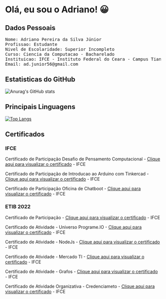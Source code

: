 # Olá, eu sou o Adriano! 😀

## Dados Pessoais
<pre>
Nome: Adriano Pereira da Silva Júnior
Profissao: Estudante
Nivel de Escolaridade: Superior Incompleto
Curso: Ciencia da Computacao - Bacharelado
Instituicao: IFCE - Instituto Federal do Ceara - Campus Tiangua
Email: ad.junior56@gmail.com
</pre>

## Estatisticas do GitHub

![Anurag's GitHub stats](https://github-readme-stats.vercel.app/api?username=Adriano-Jr-IFCE&show_icons=true&theme=dark)

## Principais Linguagens

[![Top Langs](https://github-readme-stats.vercel.app/api/top-langs/?username=Adriano-Jr-IFCE&layout=compact&theme=dark)](https://github.com/anuraghazra/github-readme-stats)

## Certificados

### IFCE

Certificado de Participação Desafio de Pensamento Computacional - <a href="https://github.com/Adriano-JR-IFCE/Certificados/blob/main/Aulas%20com%20carga%20extra/%5BCERTIFICADO%5D%20Desafio%20de%20Pensamento%20Computacional%20-%2027_08_2022%20-%20Adriano%20Pereira%20da%20Silva%20J%C3%BAnior%20.pdf">Clique aqui para visualizar o certificado</a> - IFCE<br>

Certificado de Participação de Introducao ao Arduino com Tinkercad - <a href="https://github.com/Adriano-JR-IFCE/Certificados/blob/main/Aulas%20com%20carga%20extra/%5BCERTIFICADO%5D%20Introducao%20ao%20Arduino%20com%20Tinkercad%20-%2010_09_2022%20-%20Adriano%20Pereira%20da%20Silva%20J%C3%BAnior.pdf">Clique aqui para visualizar o certificado</a> - IFCE<br>

Certificado de Participação Oficina de Chatboot - <a href="https://github.com/Adriano-JR-IFCE/Certificados/blob/main/Aulas%20com%20carga%20extra/%5BCERTIFICADO%5D%20Oficina%20de%20Chatboot%20-%2010_09_2022%20-%20Adriano%20Pereira%20da%20Silva%20J%C3%BAnior.pdf">Clique aqui para visualizar o certificado</a> - IFCE<br>

### ETIB 2022
Certificado de Participação - <a href="https://github.com/Adriano-JR-IFCE/Certificados/blob/main/Etib%202022%20v-7/%5BCERTIFICADO%5D%20evento%20Etib%20-%2011_2022%20-%20Adriano%20Pereira%20da%20Silva%20J%C3%BAnior.pdf">Clique aqui para visualizar o certificado</a> - IFCE<br>

Certificado de Atividade - Universo Programe.IO - <a href="https://github.com/Adriano-JR-IFCE/Certificados/blob/main/Etib%202022%20v-7/%5BCERTIFICADO%5D%20Etib%20ProgrameIO%20-%2011_2022%20-%20Adriano%20Pereira%20da%20Silva%20J%C3%BAnior.pdf">Clique aqui para visualizar o certificado</a> - IFCE<br>

Certificado de Atividade - NodeJs - <a href="https://github.com/Adriano-JR-IFCE/Certificados/blob/main/Etib%202022%20v-7/%5BCERTIFICADO%5D%20Etib%20Nodejs%20-%2011_2022%20-%20Adriano%20Pereira%20da%20Silva%20J%C3%BAnior.pdf">Clique aqui para visualizar o certificado</a> - IFCE<br>

Certificado de Atividade - Mercado TI - <a href="https://github.com/Adriano-JR-IFCE/Certificados/blob/main/Etib%202022%20v-7/%5BCERTIFICADO%5D%20Etib%20Mercado%20TI%20-%2011_2022%20-%20Adriano%20Pereira%20da%20Silva%20J%C3%BAnior.pdf">Clique aqui para visualizar o certificado</a> - IFCE<br>

Certificado de Atividade - Grafos - <a href="https://github.com/Adriano-JR-IFCE/Certificados/blob/main/Etib%202022%20v-7/%5BCERTIFICADO%5D%20Etib%20Grafos%20-%2011_2022%20-%20Adriano%20Pereira%20da%20Silva%20J%C3%BAnior.pdf">Clique aqui para visualizar o certificado</a> - IFCE<br>

Certificado de Atividade Organizativa - Credenciameto - <a href="https://github.com/Adriano-JR-IFCE/Certificados/blob/main/Etib%202022%20v-7/%5BCERTIFICADO%5D%20Etib%20Credenciamento%20-%2011_2022%20-%20Adriano%20Pereira%20da%20Silva%20J%C3%BAnior.pdf">Clique aqui para visualizar o certificado</a> - IFCE<br>